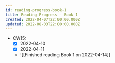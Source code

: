 ```yaml
---
id: reading-progress-book-1
title: Reading Progress - Book 1
created: 2022-04-07T22:00:00.000Z
updated: 2022-08-03T22:00:00.000Z
---
```


- CW15:
  - [x] 2022-04-10
  - [x] 2022-04-11
  - ![[Finished reading Book 1 on 2022-04-14]]
